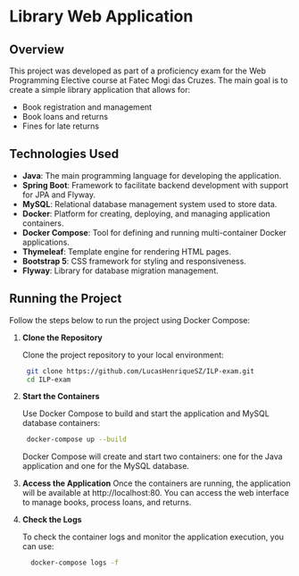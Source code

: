 # Library Web Application

## Overview

This project was developed as part of a proficiency exam for the Web Programming Elective course at Fatec Mogi das
Cruzes. The main goal is to create a simple library application that allows for:

- Book registration and management
- Book loans and returns
- Fines for late returns

## Technologies Used

- **Java**: The main programming language for developing the application.
- **Spring Boot**: Framework to facilitate backend development with support for JPA and Flyway.
- **MySQL**: Relational database management system used to store data.
- **Docker**: Platform for creating, deploying, and managing application containers.
- **Docker Compose**: Tool for defining and running multi-container Docker applications.
- **Thymeleaf**: Template engine for rendering HTML pages.
- **Bootstrap 5**: CSS framework for styling and responsiveness.
- **Flyway**: Library for database migration management.

## Running the Project

Follow the steps below to run the project using Docker Compose:

1. **Clone the Repository**

   Clone the project repository to your local environment:

   ```bash
    git clone https://github.com/LucasHenriqueSZ/ILP-exam.git
    cd ILP-exam
    ```

2. **Start the Containers**

   Use Docker Compose to build and start the application and MySQL database containers:

     ```bash
      docker-compose up --build
     ```
   Docker Compose will create and start two containers: one for the Java application and one for the MySQL database.

3. **Access the Application**
   Once the containers are running, the application will be available at http://localhost:80. You can access the web
   interface to manage books, process loans, and returns.

4. **Check the Logs**

   To check the container logs and monitor the application execution, you can use:

   ```bash
     docker-compose logs -f
    ```

